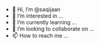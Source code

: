 - 👋 Hi, I’m @saqijaan
- 👀 I’m interested in ...
- 🌱 I’m currently learning ...
- 💞️ I’m looking to collaborate on ...
- 📫 How to reach me ...

<!---
saqijaan/saqijaan is a ✨ special ✨ repository because its `README.md` (this file) appears on your GitHub profile.
You can click the Preview link to take a look at your changes.
--->
